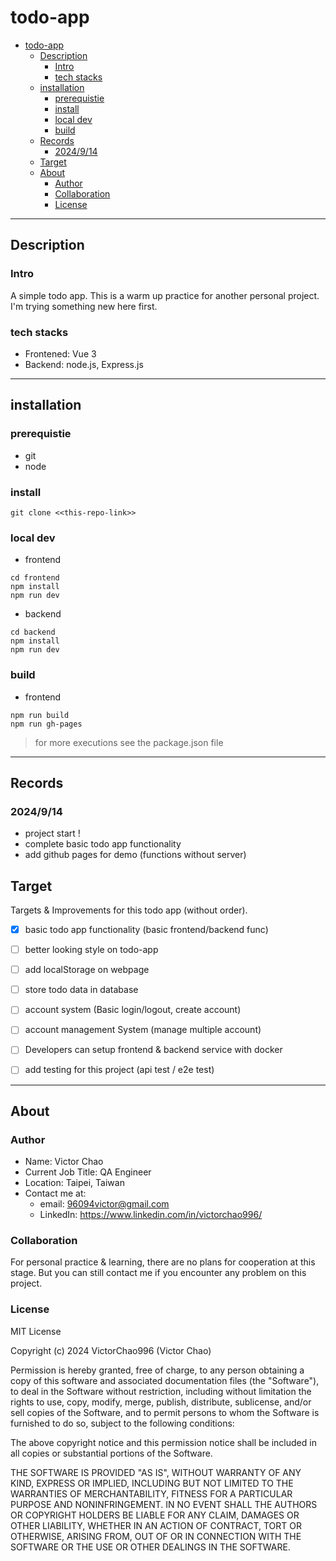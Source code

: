 # todo-app
- [todo-app](#todo-app)
  - [Description](#description)
    - [Intro](#intro)
    - [tech stacks](#tech-stacks)
  - [installation](#installation)
    - [prerequistie](#prerequistie)
    - [install](#install)
    - [local dev](#local-dev)
    - [build](#build)
  - [Records](#records)
    - [2024/9/14](#2024914)
  - [Target](#target)
  - [About](#about)
    - [Author](#author)
    - [Collaboration](#collaboration)
    - [License](#license)

---
## Description

### Intro
A simple todo app.
This is a warm up practice for another personal project.
I'm trying something new here first.

### tech stacks
- Frontened: Vue 3
- Backend: node.js, Express.js

---
## installation

### prerequistie
- git
- node

### install
```
git clone <<this-repo-link>>
```

### local dev
- frontend
```
cd frontend
npm install
npm run dev
```
- backend
```
cd backend
npm install
npm run dev
```

### build
- frontend
```
npm run build
npm run gh-pages
```

> for more executions see the package.json file
---
## Records
### 2024/9/14
- project start !
- complete basic todo app functionality
- add github pages for demo (functions without server)


## Target
Targets & Improvements for this todo app (without order).
- [x] basic todo app functionality (basic frontend/backend func)
- [ ] better looking style on todo-app
- [ ] add localStorage on webpage
- [ ] store todo data in database
- [ ] account system (Basic login/logout, create account)
- [ ] account management System (manage multiple account)
- [ ] Developers can setup frontend & backend service with docker
- [ ] add testing for this project (api test / e2e test)


---
## About
### Author
- Name: Victor Chao
- Current Job Title: QA Engineer
- Location: Taipei, Taiwan
- Contact me at: 
  - email: 96094victor@gmail.com
  - LinkedIn: https://www.linkedin.com/in/victorchao996/

### Collaboration
For personal practice & learning, there are no plans for cooperation at this stage.
But you can still contact me if you encounter any problem on this project.

### License
MIT License

Copyright (c) 2024 VictorChao996 (Victor Chao)

Permission is hereby granted, free of charge, to any person obtaining a copy
of this software and associated documentation files (the "Software"), to deal
in the Software without restriction, including without limitation the rights
to use, copy, modify, merge, publish, distribute, sublicense, and/or sell
copies of the Software, and to permit persons to whom the Software is
furnished to do so, subject to the following conditions:

The above copyright notice and this permission notice shall be included in all
copies or substantial portions of the Software.

THE SOFTWARE IS PROVIDED "AS IS", WITHOUT WARRANTY OF ANY KIND, EXPRESS OR
IMPLIED, INCLUDING BUT NOT LIMITED TO THE WARRANTIES OF MERCHANTABILITY,
FITNESS FOR A PARTICULAR PURPOSE AND NONINFRINGEMENT. IN NO EVENT SHALL THE
AUTHORS OR COPYRIGHT HOLDERS BE LIABLE FOR ANY CLAIM, DAMAGES OR OTHER
LIABILITY, WHETHER IN AN ACTION OF CONTRACT, TORT OR OTHERWISE, ARISING FROM,
OUT OF OR IN CONNECTION WITH THE SOFTWARE OR THE USE OR OTHER DEALINGS IN THE
SOFTWARE.
